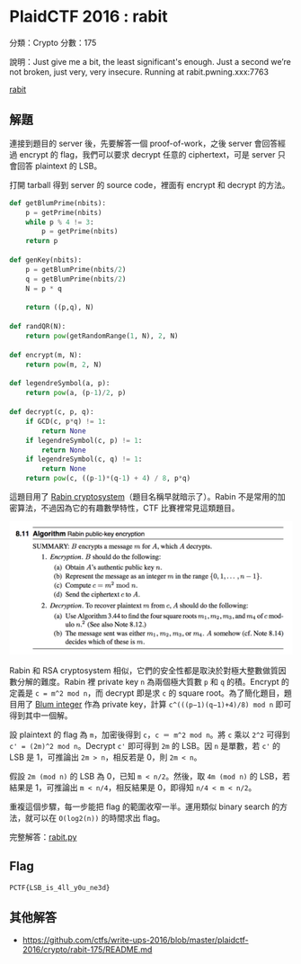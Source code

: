 # PlaidCTF 2016 : rabit

分類：Crypto 分數：175

說明：Just give me a bit, the least significant's enough. Just a second we’re not broken, just very, very insecure. Running at rabit.pwning.xxx:7763

[rabit](https://github.com/ctfs/write-ups-2016/blob/6b72ec5ceb7aba2b123c71a468603a84ec945f7e/plaidctf-2016/crypto/rabit-175/rabit_8b98cc38ab1d0597ee51a30425d34d2e.tgz)

## 解題

連接到題目的 server 後，先要解答一個 proof-of-work，之後 server 會回答經過 encrypt 的 flag，我們可以要求 decrypt 任意的 ciphertext，可是 server 只會回答 plaintext 的 LSB。

打開 tarball 得到 server 的 source code，裡面有 encrypt 和 decrypt 的方法。

```python
def getBlumPrime(nbits):
    p = getPrime(nbits)
    while p % 4 != 3:
        p = getPrime(nbits)
    return p

def genKey(nbits):
    p = getBlumPrime(nbits/2)
    q = getBlumPrime(nbits/2)
    N = p * q

    return ((p,q), N)

def randQR(N):
    return pow(getRandomRange(1, N), 2, N)

def encrypt(m, N):
    return pow(m, 2, N)

def legendreSymbol(a, p):
    return pow(a, (p-1)/2, p)

def decrypt(c, p, q):
    if GCD(c, p*q) != 1:
        return None
    if legendreSymbol(c, p) != 1:
        return None
    if legendreSymbol(c, q) != 1:
        return None
    return pow(c, ((p-1)*(q-1) + 4) / 8, p*q)

```

這題目用了 [Rabin cryptosystem](https://en.wikipedia.org/wiki/Rabin_cryptosystem)（題目名稱早就暗示了）。Rabin 不是常用的加密算法，不過因為它的有趣數學特性，CTF 比賽裡常見這類題目。

![rabin](rabin.png)

Rabin 和 RSA cryptosystem 相似，它們的安全性都是取決於對極大整數做質因數分解的難度。Rabin 裡 private key `n` 為兩個極大質數 `p` 和 `q` 的積。Encrypt 的定義是 `c = m^2 mod n`，而 decrypt 即是求 `c` 的 square root。為了簡化題目，題目用了 [Blum integer](https://en.wikipedia.org/wiki/Rabin_cryptosystem) 作為 private key，計算 `c^(((p−1)(q−1)+4)/8) mod n` 即可得到其中一個解。

設 plaintext 的 flag 為 `m`，加密後得到 `c`，`c ＝ m^2 mod n`。將 `c` 乘以 `2^2` 可得到 `c' = (2m)^2 mod n`。Decrypt `c'` 即可得到 `2m` 的 LSB。因 `n` 是單數，若 `c'` 的 LSB 是 1，可推論出 `2m > n`，相反若是 0，則 `2m < n`。

假設 `2m (mod n)` 的 LSB 為 0，已知 `m < n/2`。然後，取 `4m (mod n)` 的 LSB，若結果是 1，可推論出 `m < n/4`，相反結果是 0，即得知 `n/4 < m < n/2`。

重複這個步驟，每一步能把 flag 的範圍收窄一半。運用類似 binary search 的方法，就可以在 `O(log2(n))` 的時間求出 flag。

完整解答：[rabit.py](rabit.py)

## Flag

```
PCTF{LSB_is_4ll_y0u_ne3d}
```

## 其他解答

- https://github.com/ctfs/write-ups-2016/blob/master/plaidctf-2016/crypto/rabit-175/README.md